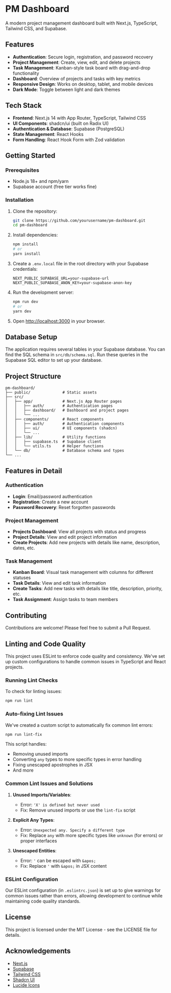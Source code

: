 # PM Dashboard

A modern project management dashboard built with Next.js, TypeScript, Tailwind CSS, and Supabase.

## Features

- **Authentication**: Secure login, registration, and password recovery
- **Project Management**: Create, view, edit, and delete projects
- **Task Management**: Kanban-style task board with drag-and-drop functionality
- **Dashboard**: Overview of projects and tasks with key metrics
- **Responsive Design**: Works on desktop, tablet, and mobile devices
- **Dark Mode**: Toggle between light and dark themes

## Tech Stack

- **Frontend**: Next.js 14 with App Router, TypeScript, Tailwind CSS
- **UI Components**: shadcn/ui (built on Radix UI)
- **Authentication & Database**: Supabase (PostgreSQL)
- **State Management**: React Hooks
- **Form Handling**: React Hook Form with Zod validation

## Getting Started

### Prerequisites

- Node.js 18+ and npm/yarn
- Supabase account (free tier works fine)

### Installation

1. Clone the repository:
   ```bash
   git clone https://github.com/yourusername/pm-dashboard.git
   cd pm-dashboard
   ```

2. Install dependencies:
   ```bash
   npm install
   # or
   yarn install
   ```

3. Create a `.env.local` file in the root directory with your Supabase credentials:
   ```
   NEXT_PUBLIC_SUPABASE_URL=your-supabase-url
   NEXT_PUBLIC_SUPABASE_ANON_KEY=your-supabase-anon-key
   ```

4. Run the development server:
   ```bash
   npm run dev
   # or
   yarn dev
   ```

5. Open [http://localhost:3000](http://localhost:3000) in your browser.

## Database Setup

The application requires several tables in your Supabase database. You can find the SQL schema in `src/db/schema.sql`. Run these queries in the Supabase SQL editor to set up your database.

## Project Structure

```
pm-dashboard/
├── public/              # Static assets
├── src/
│   ├── app/             # Next.js App Router pages
│   │   ├── auth/        # Authentication pages
│   │   ├── dashboard/   # Dashboard and project pages
│   │   └── ...
│   ├── components/      # React components
│   │   ├── auth/        # Authentication components
│   │   ├── ui/          # UI components (shadcn)
│   │   └── ...
│   ├── lib/             # Utility functions
│   │   ├── supabase.ts  # Supabase client
│   │   └── utils.ts     # Helper functions
│   └── db/              # Database schema and types
└── ...
```

## Features in Detail

### Authentication

- **Login**: Email/password authentication
- **Registration**: Create a new account
- **Password Recovery**: Reset forgotten passwords

### Project Management

- **Projects Dashboard**: View all projects with status and progress
- **Project Details**: View and edit project information
- **Create Projects**: Add new projects with details like name, description, dates, etc.

### Task Management

- **Kanban Board**: Visual task management with columns for different statuses
- **Task Details**: View and edit task information
- **Create Tasks**: Add new tasks with details like title, description, priority, etc.
- **Task Assignment**: Assign tasks to team members

## Contributing

Contributions are welcome! Please feel free to submit a Pull Request.

## Linting and Code Quality

This project uses ESLint to enforce code quality and consistency. We've set up custom configurations to handle common issues in TypeScript and React projects.

### Running Lint Checks

To check for linting issues:

```bash
npm run lint
```

### Auto-fixing Lint Issues

We've created a custom script to automatically fix common lint errors:

```bash
npm run lint-fix
```

This script handles:
- Removing unused imports
- Converting `any` types to more specific types in error handling
- Fixing unescaped apostrophes in JSX
- And more

### Common Lint Issues and Solutions

1. **Unused Imports/Variables**: 
   - Error: `'X' is defined but never used`
   - Fix: Remove unused imports or use the `lint-fix` script

2. **Explicit Any Types**:
   - Error: `Unexpected any. Specify a different type`
   - Fix: Replace `any` with more specific types like `unknown` (for errors) or proper interfaces

3. **Unescaped Entities**:
   - Error: `'` can be escaped with `&apos;`
   - Fix: Replace `'` with `&apos;` in JSX content

### ESLint Configuration

Our ESLint configuration (in `.eslintrc.json`) is set up to give warnings for common issues rather than errors, allowing development to continue while maintaining code quality standards.

## License

This project is licensed under the MIT License - see the LICENSE file for details.

## Acknowledgements

- [Next.js](https://nextjs.org/)
- [Supabase](https://supabase.com/)
- [Tailwind CSS](https://tailwindcss.com/)
- [Shadcn UI](https://ui.shadcn.com/)
- [Lucide Icons](https://lucide.dev/)
